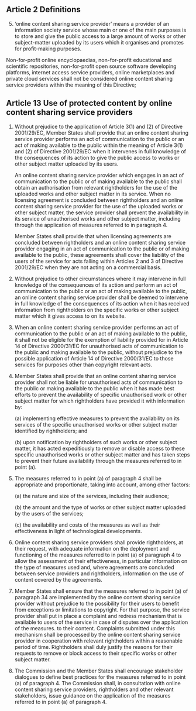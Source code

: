 ## Article 2 Definitions

5. ‘online content sharing service provider’ means a provider of an information society service whose main or one of the main purposes is to store and give the public access to a large amount of works or other subject-matter uploaded by its users which it organises and promotes for profit-making purposes.

Non-for-profit online encyclopaedias, non-for-profit educational and scientific repositories, non-for-profit open source software developing platforms, internet access service providers, online marketplaces and private cloud services shall not be considered online content sharing service providers within the meaning of this Directive;

## Article 13 Use of protected content by online content sharing service providers

1. Without prejudice to the application of Article 3(1) and (2) of Directive 2001/29/EC, Member States shall provide that an online content sharing service provider performs an act of communication to the public or an act of making available to the public within the meaning of Article 3(1) and (2) of Directive 2001/29/EC when it intervenes in full knowledge of the consequences of its action to give the public access to works or other subject matter uploaded by its users.

	An online content sharing service provider which engages in an act of communication to the public or of making available to the public shall obtain an authorisation from relevant rightholders for the use of the uploaded works and other subject matter in its service. When no licensing agreement is concluded between rightholders and an online content sharing service provider for the use of the uploaded works or other subject matter, the service provider shall prevent the availability in its service of unauthorised works and other subject matter, including through the application of measures referred to in paragraph 4.
	
	Member States shall provide that when licensing agreements are concluded between rightholders and an online content sharing service provider engaging in an act of communication to the public or of making available to the public, these agreements shall cover the liability of the users of the service for acts falling within Articles 2 and 3 of Directive 2001/29/EC when they are not acting on a commercial basis.

2. Without prejudice to other circumstances where it may intervene in full knowledge of the consequences of its action and perform an act of communication to the public or an act of making available to the public, an online content sharing service provider shall be deemed to intervene in full knowledge of the consequences of its action when it has received information from rightholders on the specific works or other subject matter which it gives access to on its website.

3. When an online content sharing service provider performs an act of communication to the public or an act of making available to the public, it shall not be eligible for the exemption of liability provided for in Article 14 of Directive 2000/31/EC for unauthorised acts of communication to the public and making available to the public, without prejudice to the possible application of Article 14 of Directive 2000/31/EC to those services for purposes other than copyright relevant acts.

4. Member States shall provide that an online content sharing service provider shall not be liable for unauthorised acts of communication to the public or making available to the public when it has made best efforts to prevent the availability of specific unauthorised work or other subject matter for which rightholders have provided it with information by:

    (a) implementing effective measures to prevent the availability on its services of the specific unauthorised works or other subject matter identified by rightholders; and

    (b) upon notification by rightholders of such works or other subject matter, it has acted expeditiously to remove or disable access to these specific unauthorised works or other subject matter and has taken steps to prevent their future availability through the measures referred to in point (a).

5. The measures referred to in point (a) of paragraph 4 shall be appropriate and proportionate, taking into account, among other factors:

    (a) the nature and size of the services, including their audience;

    (b) the amount and the type of works or other subject matter uploaded by the
users of the services;

    (c) the availability and costs of the measures as well as their effectiveness in light of
technological developments.

6. Online content sharing service providers shall provide rightholders, at their request, with adequate information on the deployment and functioning of the measures referred to in point (a) of paragraph 4 to allow the assessment of their effectiveness, in particular information on the type of measures used and, where agreements are concluded between service providers and rightholders, information on the use of content covered by the agreements.

7. Member States shall ensure that the measures referred to in point (a) of paragraph 34 are implemented by the online content sharing service provider without prejudice to the possibility for their users to benefit from exceptions or limitations to copyright. For that purpose, the service provider shall put in place a complaint and redress mechanism that is available to users of the service in case of disputes over the application of the measures. to their content. Complaints submitted under this mechanism shall be processed by the online content sharing service provider in cooperation with relevant rightholders within a reasonable period of time. Rightholders shall duly justify the reasons for their requests to remove or block access to their specific works or other subject matter.

8. The Commission and the Member States shall encourage stakeholder dialogues to define best practices for the measures referred to in point (a) of paragraph 4. The Commission shall, in consultation with online content sharing service providers, rightholders and other relevant stakeholders, issue guidance on the application of the measures referred to in point (a) of paragraph 4.
